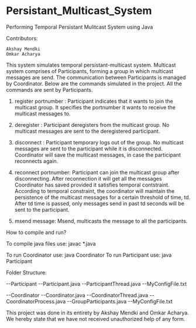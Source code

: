 # Persistant_Multicast_System
Performing Temporal Persistant Mulitcast System using Java

Contributors:

    Akshay Mendki
    Omkar Acharya

This system simulates temporal persistant-multicast system.  Multicast system comprises of Participants, forming a group in which multicast messages are send. The communication between Participants is managed by Coordinator. Below are the commands simulated in the project. All the commands are sent by Participants.

1. register portnumber : Participant indicates that it wants to join the multicast group. It specifies the portnumber it wants to receive the multicast messages to.

2. deregister : Participant deregisters from the multicast group. No multicast messages are sent to the deregistered participant. 

3. disconnect : Participant temporary logs out of the group. No multicast messages are sent to the participant while it is disconnected. Coordinator will save the multicast messages, in case the participant reconnects again.

4. reconnect portnumber: Participant can join the multicast group after disconnecting. After reconnection it will get all the messages Coordinator has saved provided it satisfies temporal contstraint. According to temporal constraint, the coordinator will maintain the persistence of the multicast messages for a certain threshold of time, td. After td time is passed, only messages send in past td seconds will be sent to the participant.

5. msend message: Msend, multicasts the message to all the participants.

    
How to compile and run?

To compile java files use: javac *.java

To run Coordinator use: java Coordinator <configFileName>
To run Participant use: java Participant <configFileName>



Folder Structure:

--Participant
  --Participant.java
  --ParticipantThread.java
  --MyConfigFile.txt
  
--Coordinator
  --Coordinator.java
  --CoordinatorThread.java
  --CoordinatorProcess.java
  --GroupParticipants.java
  --MyConfigFile.txt
  

    

This project was done in its entirety by Akshay Mendki and Omkar Acharya. We hereby state that we have not received unauthorized help of any form.
